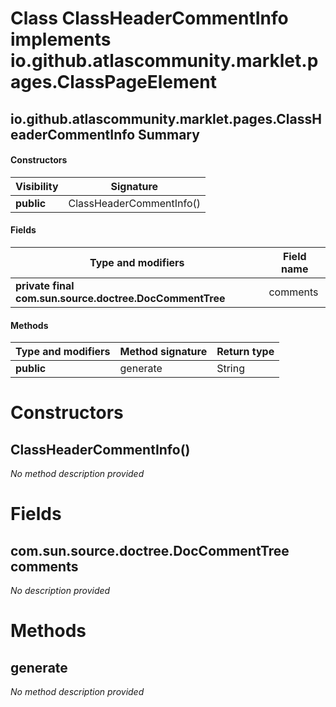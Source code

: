 Class ClassHeaderCommentInfo implements io.github.atlascommunity.marklet.pages.ClassPageElement
===============================================================================================


io.github.atlascommunity.marklet.pages.ClassHeaderCommentInfo Summary
-------
#### Constructors
| Visibility | Signature                |
| ---------- | ------------------------ |
| **public** | ClassHeaderCommentInfo() |
#### Fields
| Type and modifiers                                      | Field name |
| ------------------------------------------------------- | ---------- |
| **private final com.sun.source.doctree.DocCommentTree** | comments   |
#### Methods
| Type and modifiers | Method signature | Return type |
| ------------------ | ---------------- | ----------- |
| **public**         | generate         | String      |

Constructors
============
ClassHeaderCommentInfo()
------------------------
*No method description provided*



Fields
======
com.sun.source.doctree.DocCommentTree comments
----------------------------------------------
*No description provided*



Methods
=======
generate
--------
*No method description provided*



